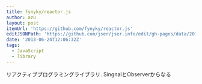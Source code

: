 ```yaml
---
title: fynyky/reactor.js
author: azu
layout: post
itemUrl: 'https://github.com/fynyky/reactor.js'
editJSONPath: 'https://github.com/jser/jser.info/edit/gh-pages/data/2013/06/index.json'
date: '2013-06-24T12:06:32Z'
tags:
  - JavaScript
  - library
---
```

リアクティブプログラミングライブラリ.
SingnalとObserverからなる

